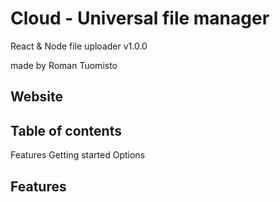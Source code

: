 Cloud - Universal file manager
==============================

React & Node file uploader v1.0.0

made by Roman Tuomisto

Website
-------


Table of contents
-----------------
Features
Getting started
Options

Features
--------
